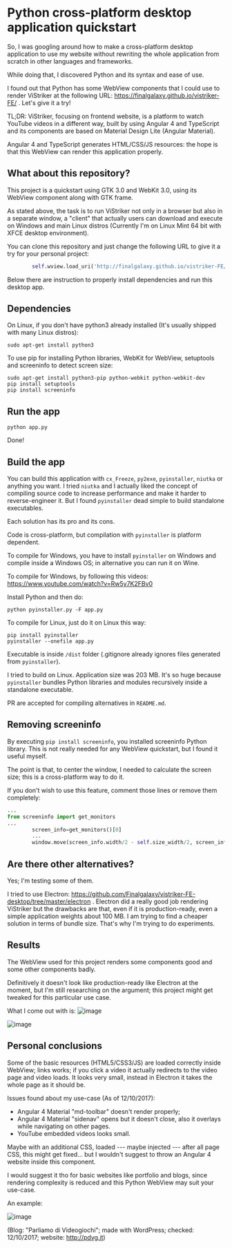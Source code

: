 # Python cross-platform desktop application quickstart
So, I was googling around how to make a cross-platform desktop application to use my website without rewriting the whole application from scratch in other languages and frameworks.

While doing that, I discovered Python and its syntax and ease of use.

I found out that Python has some WebView components that I could use to render ViStriker at the following URL: https://finalgalaxy.github.io/vistriker-FE/ . Let's give it a try!

TL;DR: ViStriker, focusing on frontend website, is a platform to watch YouTube videos in a different way, built by using Angular 4 and TypeScript and its components are based on Material Design Lite (Angular Material).

Angular 4 and TypeScript generates HTML/CSS/JS resources: the hope is that this WebView can render this application properly.

## What about this repository?
This project is a quickstart using GTK 3.0 and WebKit 3.0, using its WebView component along with GTK frame.

As stated above, the task is to run ViStriker not only in a browser but also in a separate window, a "client" that actually users can download and execute on Windows and main Linux distros (Currently I'm on Linux Mint 64 bit with XFCE desktop environment).

You can clone this repository and just change the following URL to give it a try for your personal project:
```python
        self.wview.load_uri('http://finalgalaxy.github.io/vistriker-FE/')
```
Below there are instruction to properly install dependencies and run this desktop app.

## Dependencies
On Linux, if you don't have python3 already installed (It's usually shipped with many Linux distros):
```
sudo apt-get install python3
```
To use pip for installing Python libraries, WebKit for WebView, setuptools and screeninfo to detect screen size:
```
sudo apt-get install python3-pip python-webkit python-webkit-dev
pip install setuptools
pip install screeninfo
```

## Run the app
```
python app.py
```
Done!

## Build the app
You can build this application with `cx_Freeze`, `py2exe`, `pyinstaller`, `niutka` or anything you want.
I tried `niutka` and I actually liked the concept of compiling source code to increase performance and make it harder to reverse-engineer it. But I found `pyinstaller` dead simple to build standalone executables.


Each solution has its pro and its cons.

Code is cross-platform, but compilation with `pyinstaller` is platform dependent.

To compile for Windows, you have to install `pyinstaller` on Windows and compile inside a Windows OS; in alternative you can run it on Wine.

To compile for Windows, by following this videos: https://www.youtube.com/watch?v=Rw5y7K2FBv0

Install Python and then do:
```
python pyinstaller.py -F app.py
```

To compile for Linux, just do it on Linux this way:
```
pip install pyinstaller
pyinstaller --onefile app.py
```
Executable is inside `/dist` folder (.gitignore already ignores files generated from `pyinstaller`).

I tried to build on Linux. Application size was 203 MB. It's so huge because `pyinstaller` bundles Python libraries and modules recursively inside a standalone executable.

PR are accepted for compiling alternatives in `README.md`.


## Removing screeninfo
By executing `pip install screeninfo`, you installed screeninfo Python library. This is not really needed for any WebView quickstart, but I found it useful myself.

The point is that, to center the window, I needed to calculate the screen size; this is a cross-platform way to do it.

If you don't wish to use this feature, comment those lines or remove them completely:
```python
...
from screeninfo import get_monitors
...
        screen_info=get_monitors()[0]
        ...
        window.move(screen_info.width/2 - self.size_width/2, screen_info.height - self.size_height/2) # Center window according to screen size and window size
```



## Are there other alternatives?
Yes; I'm testing some of them.

I tried to use Electron: https://github.com/Finalgalaxy/vistriker-FE-desktop/tree/master/electron . Electron did a really good job rendering ViStriker but the drawbacks are that, even if it is production-ready, even a simple application weights about 100 MB. I am trying to find a cheaper solution in terms of bundle size. That's why I'm trying to do experiments.

## Results
The WebView used for this project renders some components good and some other components badly.

Definitively it doesn't look like production-ready like Electron at the moment, but I'm still researching on the argument; this project might get tweaked for this particular use case.

What I come out with is:
![image](https://i.imgur.com/qXG9jW9.png)

![image](https://i.imgur.com/pjWdgM6.png)


## Personal conclusions
Some of the basic resources (HTML5/CSS3/JS) are loaded correctly inside WebView; links works; if you click a video it actually redirects to the video page and video loads. It looks very small, instead in Electron it takes the whole page as it should be.

Issues found about my use-case (As of 12/10/2017):
- Angular 4 Material "md-toolbar" doesn't render properly;
- Angular 4 Material "sidenav" opens but it doesn't close, also it overlays while navigating on other pages.
- YouTube embedded videos looks small.

Maybe with an additional CSS, loaded --- maybe injected --- after all page CSS, this might get fixed... but I wouldn't suggest to throw an Angular 4 website inside this component.

I would suggest it tho for basic websites like portfolio and blogs, since rendering complexity is reduced and this Python WebView may suit your use-case.

An example:

![image](https://i.imgur.com/msHI7uQ.png)

(Blog: "Parliamo di Videogiochi"; made with WordPress; checked: 12/10/2017; website: http://pdvg.it)
